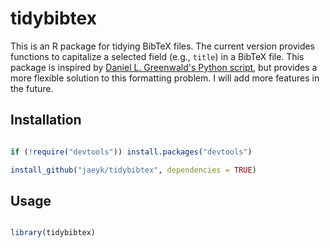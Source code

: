 # tidybibtex

This is an R package for tidying BibTeX files. The current version provides functions to capitalize a selected field (e.g., `title`) in a BibTeX file. This package is inspired by [Daniel L. Greenwald's Python script](http://www.dlgreenwald.com/misc/capitalizing-titles-in-bibtex), but provides a more flexible solution to this formatting problem. I will add more features in the future.

## Installation 

```r

if (!require("devtools")) install.packages("devtools")

install_github("jaeyk/tidybibtex", dependencies = TRUE)

```

## Usage 

```r

library(tidybibtex)



```

